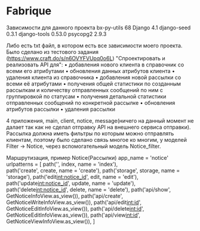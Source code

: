 # Fabrique
Зависимости для данного проекта
bx-py-utils     68
Django          4.1
django-seed     0.3.1
django-tools    0.53.0
psycopg2        2.9.3

Либо есть txt файл, в котором есть все зависимости моего проекта.
Было сделано из тестового задания (https://www.craft.do/s/n6OVYFVUpq0o6L) "Спроектировать и реализовать API для":
•
добавления нового клиента в справочник со всеми его атрибутами
•
обновления данных атрибутов клиента
•
удаления клиента из справочника
•
добавления новой рассылки со всеми её атрибутами
•
получения общей статистики по созданным рассылкам и количеству отправленных сообщений по ним с группировкой по статусам
•
получения детальной статистики отправленных сообщений по конкретной рассылке
•
обновления атрибутов рассылки
•
удаления рассылки

4 приложения, main, client, notice, message(ничего на данный момент не далает так как не сделал отправку API на внешнего сервиса отправки).
Рассылка должна иметь фильтры по которым можно отправлять клиентам, поэтому было сделано связь многое ко многим, у моделей Filter -> Notice, через вспомогательный модель Notice_filter.


Маршрутизация, пример Notice(Рассылки)
app_name = 'notice'
urlpatterns = [
    path('', index, name = 'index'),  
    path('create', create, name = 'create'),
    path('storage', storage, name = 'storage'),
    path('edit<int:notice_id>', edit, name = 'edit'),
    path('update<int:notice_id>', update, name = 'update'),
    path('delete<int:notice_id>', delete, name = 'delete'),
    path('api/show', GetNoticeInfoView.as_view()),
    path('api/create', GetNoticeWriteInfoView.as_view()),
    path('api/edit<int:id>', GetNoticeEditInfoView.as_view()),
    path('api/delete<int:id>', GetNoticeEditInfoView.as_view()),
    path('api/view<int:id>', GetNoticeViewInfoView.as_view()),
]
